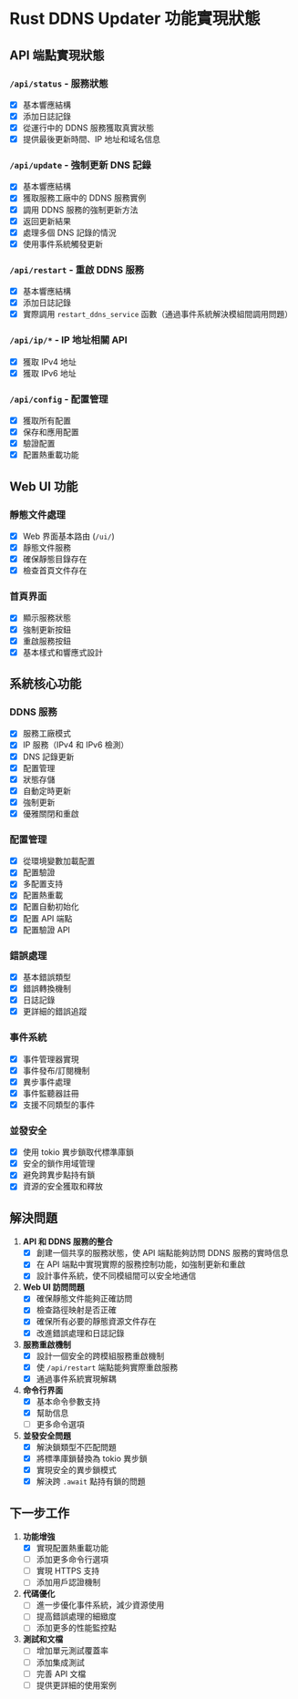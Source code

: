 # Rust DDNS Updater 功能實現狀態

## API 端點實現狀態

### `/api/status` - 服務狀態
- [x] 基本響應結構
- [x] 添加日誌記錄
- [x] 從運行中的 DDNS 服務獲取真實狀態
- [x] 提供最後更新時間、IP 地址和域名信息

### `/api/update` - 強制更新 DNS 記錄
- [x] 基本響應結構
- [x] 獲取服務工廠中的 DDNS 服務實例
- [x] 調用 DDNS 服務的強制更新方法
- [x] 返回更新結果
- [x] 處理多個 DNS 記錄的情況
- [x] 使用事件系統觸發更新

### `/api/restart` - 重啟 DDNS 服務
- [x] 基本響應結構
- [x] 添加日誌記錄
- [x] 實際調用 `restart_ddns_service` 函數（通過事件系統解決模組間調用問題）

### `/api/ip/*` - IP 地址相關 API
- [x] 獲取 IPv4 地址
- [x] 獲取 IPv6 地址

### `/api/config` - 配置管理
- [x] 獲取所有配置
- [x] 保存和應用配置
- [x] 驗證配置
- [x] 配置熱重載功能

## Web UI 功能

### 靜態文件處理
- [x] Web 界面基本路由 (`/ui/`)
- [x] 靜態文件服務
- [x] 確保靜態目錄存在
- [x] 檢查首頁文件存在

### 首頁界面
- [x] 顯示服務狀態
- [x] 強制更新按鈕
- [x] 重啟服務按鈕
- [x] 基本樣式和響應式設計

## 系統核心功能

### DDNS 服務
- [x] 服務工廠模式
- [x] IP 服務（IPv4 和 IPv6 檢測）
- [x] DNS 記錄更新
- [x] 配置管理
- [x] 狀態存儲
- [x] 自動定時更新
- [x] 強制更新
- [x] 優雅關閉和重啟

### 配置管理
- [x] 從環境變數加載配置
- [x] 配置驗證
- [x] 多配置支持
- [x] 配置熱重載
- [x] 配置自動初始化
- [x] 配置 API 端點
- [x] 配置驗證 API

### 錯誤處理
- [x] 基本錯誤類型
- [x] 錯誤轉換機制
- [x] 日誌記錄
- [x] 更詳細的錯誤追蹤

### 事件系統
- [x] 事件管理器實現
- [x] 事件發布/訂閱機制
- [x] 異步事件處理
- [x] 事件監聽器註冊
- [x] 支援不同類型的事件

### 並發安全
- [x] 使用 tokio 異步鎖取代標準庫鎖
- [x] 安全的鎖作用域管理
- [x] 避免跨異步點持有鎖
- [x] 資源的安全獲取和釋放

## 解決問題

1. **API 和 DDNS 服務的整合**
   - [x] 創建一個共享的服務狀態，使 API 端點能夠訪問 DDNS 服務的實時信息
   - [x] 在 API 端點中實現實際的服務控制功能，如強制更新和重啟
   - [x] 設計事件系統，使不同模組間可以安全地通信

2. **Web UI 訪問問題**
   - [x] 確保靜態文件能夠正確訪問
   - [x] 檢查路徑映射是否正確
   - [x] 確保所有必要的靜態資源文件存在
   - [x] 改進錯誤處理和日誌記錄

3. **服務重啟機制**
   - [x] 設計一個安全的跨模組服務重啟機制
   - [x] 使 `/api/restart` 端點能夠實際重啟服務
   - [x] 通過事件系統實現解耦

4. **命令行界面**
   - [x] 基本命令參數支持
   - [x] 幫助信息
   - [ ] 更多命令選項

5. **並發安全問題**
   - [x] 解決鎖類型不匹配問題
   - [x] 將標準庫鎖替換為 tokio 異步鎖
   - [x] 實現安全的異步鎖模式
   - [x] 解決跨 `.await` 點持有鎖的問題

## 下一步工作

1. **功能增強**
   - [x] 實現配置熱重載功能
   - [ ] 添加更多命令行選項
   - [ ] 實現 HTTPS 支持
   - [ ] 添加用戶認證機制

2. **代碼優化**
   - [ ] 進一步優化事件系統，減少資源使用
   - [ ] 提高錯誤處理的細緻度
   - [ ] 添加更多的性能監控點

3. **測試和文檔**
   - [ ] 增加單元測試覆蓋率
   - [ ] 添加集成測試
   - [ ] 完善 API 文檔
   - [ ] 提供更詳細的使用案例 
